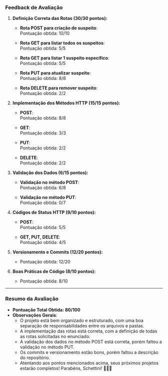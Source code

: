 ### **Feedback de Avaliação**

1. **Definição Correta das Rotas (30/30 pontos):**

   - **Rota POST para criação de suspeito**:  
     Pontuação obtida: 10/10

   - **Rota GET para listar todos os suspeitos**:  
     Pontuação obtida: 5/5

   - **Rota GET para listar 1 suspeito específico**:  
     Pontuação obtida: 5/5

   - **Rota PUT para atualizar suspeito**:  
     Pontuação obtida: 8/8

   - **Rota DELETE para remover suspeito**:  
     Pontuação obtida: 2/2

2. **Implementação dos Métodos HTTP (15/15 pontos):**

   - **POST**:  
     Pontuação obtida: 8/8

   - **GET**:  
     Pontuação obtida: 3/3

   - **PUT**:  
     Pontuação obtida: 2/2

   - **DELETE**:  
     Pontuação obtida: 2/2

3. **Validação dos Dados (6/15 pontos):**

   - **Validação no método POST**:  
     Pontuação obtida: 6/8

   - **Validação no método PUT**:  
     Pontuação obtida: 0/7

4. **Códigos de Status HTTP (9/10 pontos):**

   - **POST**:  
     Pontuação obtida: 5/5

   - **GET, PUT, DELETE**:  
     Pontuação obtida: 4/5

5. **Versionamento e Commits (12/20 pontos):**

   - Pontuação obtida: 12/20

6. **Boas Práticas de Código (8/10 pontos):**
   - Pontuação obtida: 8/10

---

### **Resumo da Avaliação**

- **Pontuação Total Obtida: 80/100**
- **Observações Gerais**:
  - O projeto está bem organizado e estruturado, com uma boa separação de responsabilidades entre os arquivos e pastas.
  - A implementação das rotas está correta, com a definição de todas as rotas solicitadas no enunciado.
  - A validação dos dados no método POST está correta, porém faltou a validação no método PUT.
  - Os commits e versionamento estão bons, porém faltou a descrição do repositório.
  - Atentando aos pontos mencionados acima, seus próximos projetos estarão completos! Parabéns, Schettini! 👏👏👏
